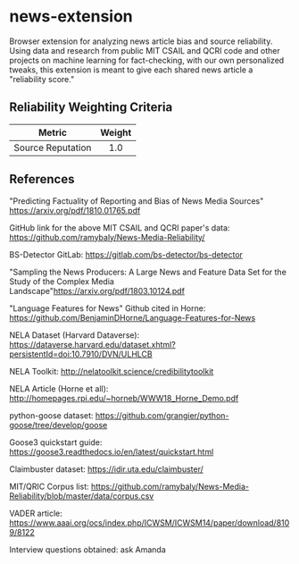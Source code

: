 # news-extension

Browser extension for analyzing news article bias and source reliability. Using data and research from public MIT CSAIL and QCRI code and other projects on machine learning for fact-checking, with our own personalized tweaks, this extension is meant to give each shared news article a "reliability score."

## Reliability Weighting Criteria
| Metric              | Weight        |
| --------------------|:-------------:| 
| Source Reputation   | 1.0           |  

## References

"Predicting Factuality of Reporting and Bias of News Media Sources" https://arxiv.org/pdf/1810.01765.pdf

GitHub link for the above MIT CSAIL and QCRI paper's data: https://github.com/ramybaly/News-Media-Reliability/

BS-Detector GitLab: https://gitlab.com/bs-detector/bs-detector

"Sampling the News Producers: A Large News and Feature Data Set for the Study of the Complex Media Landscape"https://arxiv.org/pdf/1803.10124.pdf

"Language Features for News" Github cited in Horne: https://github.com/BenjaminDHorne/Language-Features-for-News

NELA Dataset (Harvard Dataverse): https://dataverse.harvard.edu/dataset.xhtml?persistentId=doi:10.7910/DVN/ULHLCB

NELA Toolkit: http://nelatoolkit.science/credibilitytoolkit

NELA Article (Horne et all): http://homepages.rpi.edu/~horneb/WWW18_Horne_Demo.pdf

python-goose dataset: https://github.com/grangier/python-goose/tree/develop/goose

Goose3 quickstart guide: https://goose3.readthedocs.io/en/latest/quickstart.html

Claimbuster dataset: https://idir.uta.edu/claimbuster/

MIT/QRIC Corpus list: https://github.com/ramybaly/News-Media-Reliability/blob/master/data/corpus.csv

VADER article: https://www.aaai.org/ocs/index.php/ICWSM/ICWSM14/paper/download/8109/8122

Interview questions obtained: ask Amanda